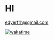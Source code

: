 <!--
 * @Author: jonnyzhang02 71881972+jonnyzhang02@users.noreply.github.com
 * @Date: 2023-04-08 19:28:16
 * @LastEditors: jonnyzhang02 71881972+jonnyzhang02@users.noreply.github.com
 * @LastEditTime: 2023-04-08 19:43:01
 * @FilePath: \jonnyzhang02\jonnyzhang02\README.md
 * @Description: coded by ZhangYang@BUPT, my email is zhangynag0207@bupt.edu.cn
 * 
 * Copyright (c) 2023 by zhangynag0207@bupt.edu.cn, All Rights Reserved. 
-->
# HI

edyerfrh@gmail.com


[![wakatime](https://wakatime.com/badge/user/e3d6d5be-b762-419f-9f8e-37e1c5d73ab6.svg)](https://wakatime.com/@e3d6d5be-b762-419f-9f8e-37e1c5d73ab6)
